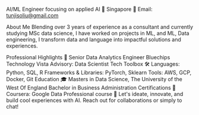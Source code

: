 AI/ML Engineer focusing on applied AI
📍 Singapore
📧 Email: tunjisoliu@gmail.com

About Me 
Blending over 3 years of experience as a consultant and currently studying MSc data science, I have worked on projects in ML, and  ML, Data engineering, I transform data and language into impactful solutions and experiences.

Professional Highlights 🌟
Senior Data Analytics Engineer Bluechips Technology
Vista Advisory: Data Scientist
Tech Toolbox 🛠️
Languages: Python, SQL, R
Frameworks & Libraries: PyTorch, Sklearn
Tools: AWS, GCP, Docker, Git
Education 🎓
Masters in Data Science, The University of the West Of England
Bachelor in Business Administration 
Certifications 📜
Coursera: Google Data Professional course
🔗 Let's ideate, innovate, and build cool experiences with AI. Reach out for collaborations or simply to chat!

<!---
tjgusshy/tjgusshy is a ✨ special ✨ repository because its `README.md` (this file) appears on your GitHub profile.
You can click the Preview link to take a look at your changes.
--->
